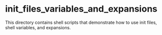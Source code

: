 # init_files_variables_and_expansions

This directory contains shell scripts that demonstrate how to use init files, shell variables, and expansions.
